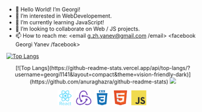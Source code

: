 - 👋 Hello World! I’m Georgi!
- 👀 I’m interested in WebDevelopement.
- 🌱 I’m currently learning JavaScript!
- 💞️ I’m looking to collaborate on Web / JS projects.
- 📫 How to reach me:
<email g.zh.yanev@gmail.com /email>
<facebook Georgi Yanev /facebook>


[![Top Langs](https://github-readme-stats.vercel.app/api/top-langs/?username=georgi1141&layout=compact&theme=vision-friendly-dark)](https://github.com/anuraghazra/github-readme-stats)
<div id="header" align="center">
  [![Top Langs](https://github-readme-stats.vercel.app/api/top-langs/?username=georgi1141&layout=compact&theme=vision-friendly-dark)](https://github.com/anuraghazra/github-readme-stats)
  <img src="https://media.giphy.com/media/l0HlTy9x8FZo0XO1i/giphy.gif" width="500"/>

  <img src="https://github.com/devicons/devicon/blob/master/icons/react/react-original-wordmark.svg" title="React" alt="React" width="40" height="40"/>&nbsp;
  <img src="https://github.com/devicons/devicon/blob/master/icons/redux/redux-original.svg" title="Redux" alt="Redux " width="40" height="40"/>&nbsp;
  <img src="https://github.com/devicons/devicon/blob/master/icons/css3/css3-plain-wordmark.svg"  title="CSS3" alt="CSS" width="40" height="40"/>&nbsp;
  <img src="https://github.com/devicons/devicon/blob/master/icons/html5/html5-original.svg" title="HTML5" alt="HTML" width="40" height="40"/>&nbsp;
  <img src="https://github.com/devicons/devicon/blob/master/icons/javascript/javascript-original.svg" title="JavaScript" alt="JavaScript" width="40" height="40"/>&nbsp;
</div>
